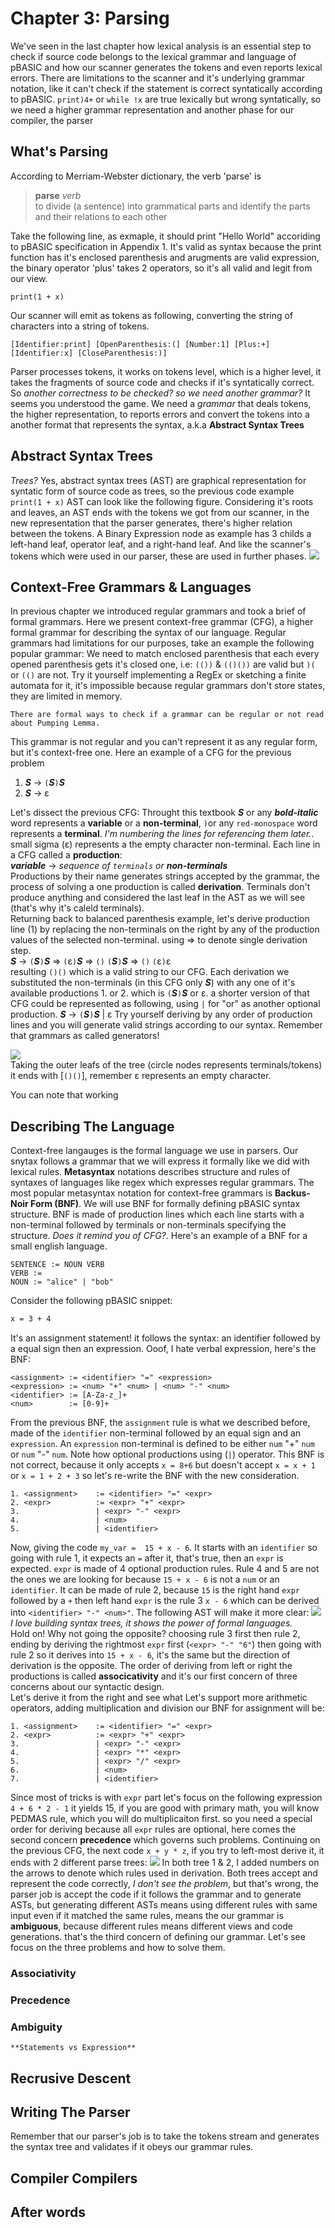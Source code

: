 # Chapter 3: Parsing

We've seen in the last chapter how lexical analysis is an essential step to check if source code belongs to the lexical grammar and language of pBASIC and how our scanner generates the tokens and even reports lexical errors. There are limitations to the scanner and it's underlying grammar notation, like it can't check if the statement is correct syntatically according to pBASIC. `print)4+` or `while !x` are true lexically but wrong syntatically, so we need a higher grammar representation and another phase for our compiler, the parser

## What's Parsing
According to Merriam-Webster dictionary, the verb 'parse' is
> **parse** *verb*  
to divide (a sentence) into grammatical parts and identify the parts and their relations to each other  

Take the following line, as exmaple, it should print "Hello World" accoriding to pBASIC specification in Appendix 1. It's valid as syntax because the print function has it's enclosed parenthesis and arugments are valid expression, the binary operator 'plus' takes 2 operators, so it's all valid and legit from our view.
```basic
print(1 + x)
```
Our scanner will emit as tokens as following, converting the string of characters into a string of tokens.
```
[Identifier:print] [OpenParenthesis:(] [Number:1] [Plus:+] [Identifier:x] [CloseParenthesis:)]
```
Parser processes tokens, it works on tokens level, which is a higher level, it takes the fragments of source code and checks if it's syntatically correct. So *another correctness to be checked? so we need another grammar?* It seems you understood the game. We need a *grammar* that deals tokens, the higher representation, to reports errors and convert the tokens into a another format that represents the syntax, a.k.a **Abstract Syntax Trees**

## Abstract Syntax Trees
*Trees?* Yes, abstract syntax trees (AST) are graphical representation for syntatic form of source code as trees, so the previous code example `print(1 + x)` AST can look like the following figure. Considering it's roots and leaves, an AST ends with the tokens we got from our scanner, in the new representation that the parser generates, there's higher relation between the tokens. A Binary Expression node as example has 3 childs a left-hand leaf, operator leaf, and a right-hand leaf. And like the scanner's tokens which were used in our parser, these are used in further phases.
![](images/chp3/fig1.png)

## Context-Free Grammars & Languages
In previous chapter we introduced regular grammars and took a brief of formal grammars. Here we present context-free grammar (CFG), a higher formal grammar for describing the syntax of our language. Regular grammars had limitations for our purposes, take an example the following popular grammar: We need to match enclosed parenthesis that each every opened parenthesis gets it's closed one, i.e: `(())` & `(()())` are valid but `)(` or `(()` are not. Try it yourself implementing a RegEx or sketching a finite automata for it, it's impossible because regular grammars don't store states, they are limited in memory.

```{seealso}
There are formal ways to check if a grammar can be regular or not read about Pumping Lemma.
```
This grammar is not regular and you can't represent it as any regular form, but it's context-free one. Here an example of a CFG for the previous problem  

1. ***S*** → `(`***S***`)`***S***  
2. ***S*** → ε

Let's dissect the previous CFG: Throught this textbook ***S*** or any ***bold-italic*** word represents a **variable** or a **non-terminal**, `)`or any `red-monospace` word represents a **terminal**. *I'm numbering the lines for referencing them later.*. small sigma (ε) represents a the empty character non-terminal. Each line in a CFG called a **production**:  
***variable*** → *sequence of `terminals` or **non-terminals***  
Productions by their name generates strings accepted by the grammar, the process of solving a one production is called **derivation**. Terminals don't produce anything and considered the last leaf in the AST as we will see (that's why it's caleld terminals).  
Returning back to balanced parenthesis example, let's derive production line (1) by replacing the non-terminals on the right by any of the production values of the selected non-terminal. using ⇒ to denote single derivation step.  
***S*** → `(`***S***`)`***S*** ⇒ `(`ε`)`***S*** ⇒ `()` `(`***S***`)`***S*** ⇒ `()` `(`ε`)`ε  
resulting `()()` which is a valid string to our CFG. Each derivation we substituted the non-terminals (in this CFG only ***S***) with any one of it's available productions 1. or 2. which is `(`***S***`)`***S***  or ε. a shorter version of that CFG could be represented as following, using `|` for "or" as another optional production.
***S*** → `(`***S***`)`***S*** | ε
Try yourself deriving by any order of production lines and you will generate valid strings according to our syntax. Remember that grammars as called generators!

![](images/chp3/fig2.png)  
Taking the outer leafs of the tree (circle nodes represents terminals/tokens) it ends with [`()()`], remember ε represents an empty character.  

You can note that working 
## Describing The Language
Context-free langauges is the formal language we use in parsers. Our snytax follows a grammar that we will express it formally like we did with lexical rules. **Metasyntax** notations describes structure and rules of syntaxes of languages like regex which expresses regular grammars. The most popular metasyntax notation for context-free grammars is **Backus-Noir Form (BNF)**. 
We will use BNF for formally defining pBASIC syntax structure. BNF is made of production lines which each line starts with a non-terminal followed by terminals or non-terminals specifying the structure. *Does it remind you of CFG?*. Here's an example of a BNF for a small english language.
```
SENTENCE := NOUN VERB
VERB := 
NOUN := "alice" | "bob"
```
Consider the following pBASIC snippet:
```vb
x = 3 + 4
```
It's an assignment statement! it follows the syntax: an identifier followed by a equal sign then an expression. Ooof, I hate verbal expression, here's the BNF:
```bnf
<assignment> := <identifier> "=" <expression>
<expression> := <num> "+" <num> | <num> "-" <num>
<identifier> := [A-Za-z_]+
<num>        := [0-9]+
```
From the previous BNF, the `assignment` rule is what we described before, made of the `identifier` non-terminal followed by an equal sign and an `expression`. An `expression` non-terminal is defined to be either `num` "+" `num` or `num` "-" `num`. Note how optional productions using (`|`) operator. This BNF is not correct, because it only accepts `x = 8+6` but doesn't accept `x = x + 1` or `x = 1 + 2 + 3` so let's re-write the BNF with the new consideration.
```bnf
1. <assignment>    := <identifier> "=" <expr>
2. <expr>          := <expr> "+" <expr> 
3.                 | <expr> "-" <expr> 
4.                 | <num> 
5.                 | <identifier>
```
Now, giving the code `my_var =  15 + x - 6`. It starts with an `identifier` so going with rule 1, it expects an `=` after it, that's true, then an `expr` is expected. `expr` is made of 4 optional production rules. Rule 4 and 5 are not the ones we are looking for because `15 + x - 6` is not a `num` or an `identifier`. It can be made of rule 2, because `15` is the right hand `expr` followed by a `+` then left hand `expr` is the rule 3 `x - 6` which can be derived into `<identifier> "-" <num>"`. The following AST will make it more clear:
![](images/chp3/fig3.png)  
*I love building syntax trees, it shows the power of formal languages.*  
Hold on! Why not going the opposite? choosing rule 3 first then rule 2, ending by deriving the rightmost `expr` first (`<expr> "-" "6"`) then going with rule 2 so it derives into `15 + x - 6`, it's the same but the direction of derivation is the opposite. The order of deriving from left or right the productions is called **associcativity** and it's our first concern of three concerns about our syntactic design.  
Let's derive it from the right and see what 
Let's support more arithmetic operators, adding multiplication and division our BNF for assignment will be:
```bnf
1. <assignment>    := <identifier> "=" <expr>
2. <expr>          := <expr> "+" <expr> 
3.                 | <expr> "-" <expr> 
4.                 | <expr> "*" <expr> 
5.                 | <expr> "/" <expr> 
6.                 | <num> 
7.                 | <identifier>
```
Since most of tricks is with `expr` part let's focus on the following expression `4 + 6 * 2 - 1` it yields 15, if you are good with primary math, you will know PEDMAS rule, which you will do multiplicaiton first. so you need a special order for deriving because all `expr` rules are optional, here comes the second concern **precedence** which governs such problems. Continuing on the previous CFG, the next code `x + y * z`, if you try to left-most derive it, it ends with 2 different parse trees:
![](images/chp3/fig4.png)
In both tree 1 & 2, I added numbers on the arrows to denote which rules used in derivation. Both trees accept and represent the code correctly, *I don't see the problem*, but that's wrong, the parser job is accept the code if it follows the grammar and to generate ASTs, but generating different ASTs means using different rules with same input even if it matched the same rules, means the our grammar is **ambiguous**, because different rules means different views and code generations. that's the third concern of defining our grammar. Let's see focus on the three problems and how to solve them.
### Associativity
### Precedence
### Ambiguity

```{important}
**Statements vs Expression**
```
## Recrusive Descent
## Writing The Parser
Remember that our parser's job is to take the tokens stream and generates the syntax tree and validates if it obeys our grammar rules. 
## Compiler Compilers
## After words
